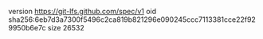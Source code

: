 version https://git-lfs.github.com/spec/v1
oid sha256:6eb7d3a7300f5496c2ca819b821296e090245ccc7113381cce22f929950b6e7c
size 26532
